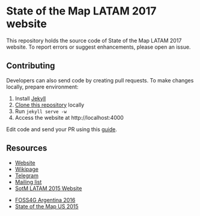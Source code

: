 # State of the Map LATAM 2017 website

This repository holds the source code of State of the Map LATAM 2017 website. To report errors or suggest enhancements, please open an issue.

## Contributing

Developers can also send code by creating pull requests. To make changes locally, prepare environment:

1. Install [Jekyll](https://jekyllrb.com/docs/installation/)
2. [Clone this repository](https://help.github.com/articles/cloning-a-repository/) locally
3. Run `jekyll serve -w`
4. Access the website at http://localhost:4000

Edit code and send your PR using this [guide](https://help.github.com/articles/using-pull-requests/).

## Resources

* [Website](sotm.osmlatam.org)
* [Wikipage](http://wiki.openstreetmap.org/wiki/State_Of_The_Map_Latam_2017)
* [Telegram](https://telegram.me/OSMLatam)
* [Mailing list](https://lists.openstreetmap.org/listinfo/talk-latam)
* [SotM LATAM 2015 Website](http://www.openstreetmap.cl/sotm)
- [FOSS4G Argentina 2016](http://www.foss4g-ar.org)
- [State of the Map US 2015](http://stateofthemap.us/2015)
